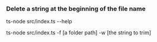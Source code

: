 ### Delete a string at the beginning of the file name

ts-node src/index.ts --help

ts-node src/index.ts -f [a folder path] -w [the string to trim]
